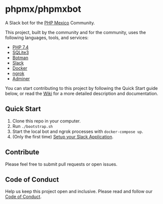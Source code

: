 # phpmx/phpmxbot

A Slack bot for the [PHP Mexico](https://phpmexico.mx) Community.

This project, built by the community and for the community, uses the following languages, tools, and services:

- [PHP 7.4](https://php.net)
- [SQLite3](https://sqlite.org/)
- [Botman](https://botman.io)
- [Slack](https://slack.com)
- [Docker](https://www.docker.com)
- [ngrok](https://ngrok.com)
- [Adminer](https://www.adminer.org)

You can start contributing to this project by following the Quick Start guide below, or read the [Wiki](https://github.com/phpmx/phpmxbot/wiki) for a more detailed description and documentation.

## Quick Start

1. Clone this repo in your computer.
1. Run `./bootstrap.sh`
1. Start the local bot and ngrok processes with `docker-compose up`.
1. (Only the first time) [Setup your Slack Application](https://github.com/phpmx/phpmxbot/wiki/Slack-setup).

## Contribute

Please feel free to submit pull requests or open issues.

## Code of Conduct

Help us keep this project open and inclusive. Please read and follow our [Code of Conduct](CODE_OF_CONDUCT.md).
